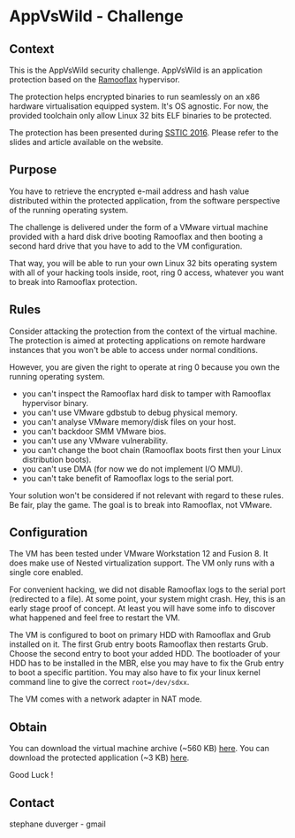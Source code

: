 # AppVsWild - Challenge

## Context

This is the AppVsWild security challenge. AppVsWild is an application protection based on the [Ramooflax](https://github.com/sduverger/ramooflax) hypervisor.

The protection helps encrypted binaries to run seamlessly on an x86 hardware virtualisation equipped system. It's OS agnostic. For now, the provided toolchain only allow Linux 32 bits ELF binaries to be protected.

The protection has been presented during [SSTIC 2016](https://www.sstic.org/2016/presentation/app_vs_wild/). Please refer to the slides and article available on the website.

## Purpose

You have to retrieve the encrypted e-mail address and hash value distributed within the protected application, from the software perspective of the running operating system.

The challenge is delivered under the form of a VMware virtual machine provided with a hard disk drive booting Ramooflax and then booting a second hard drive that you have to add to the VM configuration.

That way, you will be able to run your own Linux 32 bits operating system with all of your hacking tools inside, root, ring 0 access, whatever you want to break into Ramooflax protection.

## Rules

Consider attacking the protection from the context of the virtual machine. The protection is aimed at protecting applications on remote hardware instances that you won't be able to access under normal conditions.

However, you are given the right to operate at ring 0 because you own the running operating system.

- you can't inspect the Ramooflax hard disk to tamper with Ramooflax hypervisor binary.
- you can't use VMware gdbstub to debug physical memory.
- you can't analyse VMware memory/disk files on your host.
- you can't backdoor SMM VMware bios.
- you can't use any VMware vulnerability.
- you can't change the boot chain (Ramooflax boots first then your Linux distribution boots).
- you can't use DMA (for now we do not implement I/O MMU).
- you can't take benefit of Ramooflax logs to the serial port.

Your solution won't be considered if not relevant with regard to these rules. Be fair, play the game. The goal is to break into Ramooflax, not VMware.

## Configuration

The VM has been tested under VMware Workstation 12 and Fusion 8. It does make use of Nested virtualization support. The VM only runs with a single core enabled.

For convenient hacking, we did not disable Ramooflax logs to the serial port (redirected to a file). At some point, your system might crash. Hey, this is an early stage proof of concept. At least you will have some info to discover what happened and feel free to restart the VM.

The VM is configured to boot on primary HDD with Ramooflax and Grub installed on it. The first Grub entry boots Ramooflax then restarts Grub. Choose the second entry to boot your added HDD. The bootloader of your HDD has to be installed in the MBR, else you may have to fix the Grub entry to boot a specific partition. You may also have to fix your linux kernel command line to give the correct ```root=/dev/sdxx```.

The VM comes with a network adapter in NAT mode.

## Obtain

You can download the virtual machine archive (~560 KB) [here](https://github.com/sduverger/AppVsWild/raw/master/vm.tar.gz).
You can download the protected application (~3 KB) [here](https://github.com/sduverger/AppVsWild/raw/master/app.gz).

Good Luck !

## Contact

stephane duverger - gmail
